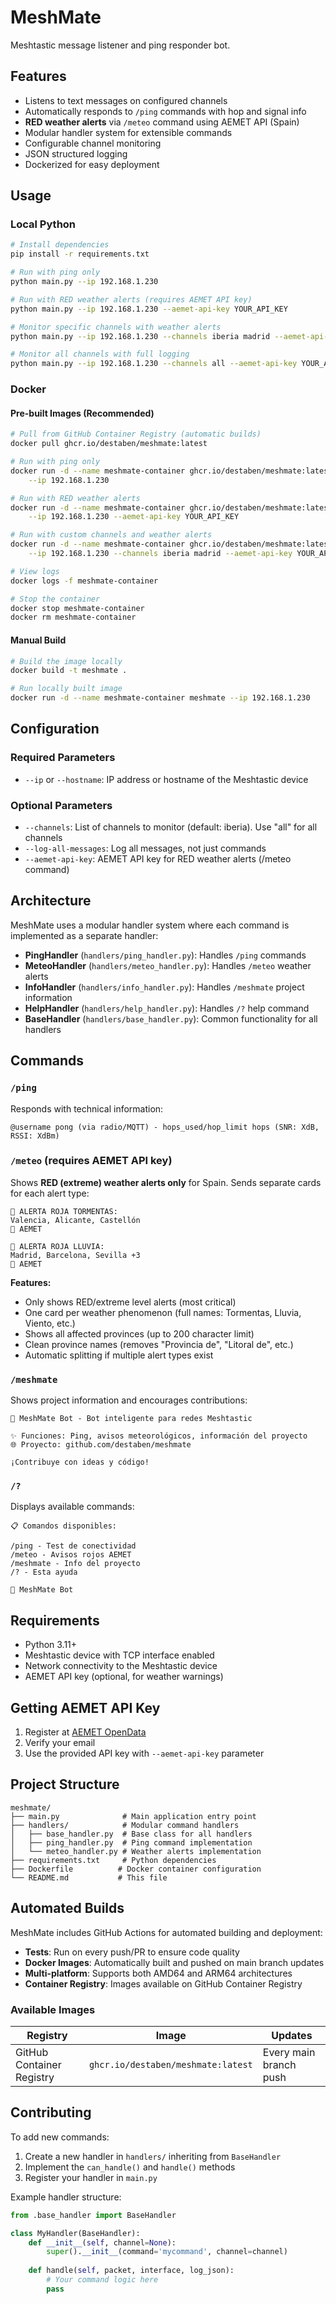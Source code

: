 # MeshMate

Meshtastic message listener and ping responder bot.

## Features

- Listens to text messages on configured channels
- Automatically responds to `/ping` commands with hop and signal info
- **RED weather alerts** via `/meteo` command using AEMET API (Spain)
- Modular handler system for extensible commands
- Configurable channel monitoring
- JSON structured logging
- Dockerized for easy deployment

## Usage

### Local Python

```bash
# Install dependencies
pip install -r requirements.txt

# Run with ping only
python main.py --ip 192.168.1.230

# Run with RED weather alerts (requires AEMET API key)
python main.py --ip 192.168.1.230 --aemet-api-key YOUR_API_KEY

# Monitor specific channels with weather alerts
python main.py --ip 192.168.1.230 --channels iberia madrid --aemet-api-key YOUR_API_KEY

# Monitor all channels with full logging
python main.py --ip 192.168.1.230 --channels all --aemet-api-key YOUR_API_KEY --log-all-messages
```

### Docker

#### Pre-built Images (Recommended)

```bash
# Pull from GitHub Container Registry (automatic builds)
docker pull ghcr.io/destaben/meshmate:latest

# Run with ping only
docker run -d --name meshmate-container ghcr.io/destaben/meshmate:latest \
    --ip 192.168.1.230

# Run with RED weather alerts
docker run -d --name meshmate-container ghcr.io/destaben/meshmate:latest \
    --ip 192.168.1.230 --aemet-api-key YOUR_API_KEY

# Run with custom channels and weather alerts
docker run -d --name meshmate-container ghcr.io/destaben/meshmate:latest \
    --ip 192.168.1.230 --channels iberia madrid --aemet-api-key YOUR_API_KEY

# View logs
docker logs -f meshmate-container

# Stop the container
docker stop meshmate-container
docker rm meshmate-container
```

#### Manual Build

```bash
# Build the image locally
docker build -t meshmate .

# Run locally built image
docker run -d --name meshmate-container meshmate --ip 192.168.1.230
```

## Configuration

### Required Parameters

- `--ip` or `--hostname`: IP address or hostname of the Meshtastic device

### Optional Parameters

- `--channels`: List of channels to monitor (default: iberia). Use "all" for all channels
- `--log-all-messages`: Log all messages, not just commands  
- `--aemet-api-key`: AEMET API key for RED weather alerts (/meteo command)

## Architecture

MeshMate uses a modular handler system where each command is implemented as a separate handler:

- **PingHandler** (`handlers/ping_handler.py`): Handles `/ping` commands
- **MeteoHandler** (`handlers/meteo_handler.py`): Handles `/meteo` weather alerts
- **InfoHandler** (`handlers/info_handler.py`): Handles `/meshmate` project information
- **HelpHandler** (`handlers/help_handler.py`): Handles `/?` help command
- **BaseHandler** (`handlers/base_handler.py`): Common functionality for all handlers

## Commands

### `/ping`

Responds with technical information:

```text
@username pong (via radio/MQTT) - hops_used/hop_limit hops (SNR: XdB, RSSI: XdBm)
```

### `/meteo` (requires AEMET API key)

Shows **RED (extreme) weather alerts only** for Spain. Sends separate cards for each alert type:

```text
🔴 ALERTA ROJA TORMENTAS:
Valencia, Alicante, Castellón
📡 AEMET

🔴 ALERTA ROJA LLUVIA:
Madrid, Barcelona, Sevilla +3
📡 AEMET
```

**Features:**

- Only shows RED/extreme level alerts (most critical)
- One card per weather phenomenon (full names: Tormentas, Lluvia, Viento, etc.)
- Shows all affected provinces (up to 200 character limit)
- Clean province names (removes "Provincia de", "Litoral de", etc.)
- Automatic splitting if multiple alert types exist

### `/meshmate`

Shows project information and encourages contributions:

```text
🤖 MeshMate Bot - Bot inteligente para redes Meshtastic

✨ Funciones: Ping, avisos meteorológicos, información del proyecto
🌐 Proyecto: github.com/destaben/meshmate

¡Contribuye con ideas y código!
```

### `/?`

Displays available commands:

```text
📋 Comandos disponibles:

/ping - Test de conectividad
/meteo - Avisos rojos AEMET
/meshmate - Info del proyecto
/? - Esta ayuda

🤖 MeshMate Bot
```

## Requirements

- Python 3.11+
- Meshtastic device with TCP interface enabled
- Network connectivity to the Meshtastic device
- AEMET API key (optional, for weather warnings)

## Getting AEMET API Key

1. Register at [AEMET OpenData](https://opendata.aemet.es/centrodedescargas/obtencionAPIKey)
2. Verify your email
3. Use the provided API key with `--aemet-api-key` parameter

## Project Structure

```text
meshmate/
├── main.py              # Main application entry point
├── handlers/            # Modular command handlers
│   ├── base_handler.py  # Base class for all handlers
│   ├── ping_handler.py  # Ping command implementation
│   └── meteo_handler.py # Weather alerts implementation
├── requirements.txt     # Python dependencies
├── Dockerfile          # Docker container configuration
└── README.md           # This file
```

## Automated Builds

MeshMate includes GitHub Actions for automated building and deployment:

- **Tests**: Run on every push/PR to ensure code quality
- **Docker Images**: Automatically built and pushed on main branch updates
- **Multi-platform**: Supports both AMD64 and ARM64 architectures
- **Container Registry**: Images available on GitHub Container Registry

### Available Images

| Registry | Image | Updates |
|----------|--------|---------|
| GitHub Container Registry | `ghcr.io/destaben/meshmate:latest` | Every main branch push |

## Contributing

To add new commands:

1. Create a new handler in `handlers/` inheriting from `BaseHandler`
2. Implement the `can_handle()` and `handle()` methods
3. Register your handler in `main.py`

Example handler structure:

```python
from .base_handler import BaseHandler

class MyHandler(BaseHandler):
    def __init__(self, channel=None):
        super().__init__(command='mycommand', channel=channel)
    
    def handle(self, packet, interface, log_json):
        # Your command logic here
        pass
```
